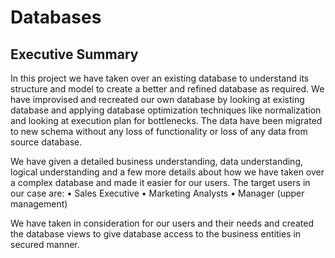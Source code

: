 # Databases


## Executive Summary

In this project we have taken over an existing database to understand its structure and model to create a better and refined database as required. We have improvised and recreated our own database by looking at existing database and applying database optimization techniques like normalization and looking at execution plan for bottlenecks. The data have been migrated to new schema without any loss of functionality or loss of any data from source database. 

We have given a detailed business understanding, data understanding, logical understanding and a few more details about how we have taken over a complex database and made it easier for our users. The target users in our case are: 
•	Sales Executive
•	Marketing Analysts 
•	Manager (upper management)

We have taken in consideration for our users and their needs and created the database views to give database access to the business entities in secured manner.

